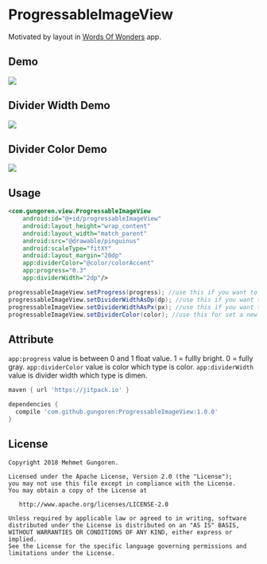 # ProgressableImageView

Motivated by layout in [Words Of Wonders](https://play.google.com/store/apps/details?id=com.fugo.wow) app.

## Demo
<img src="https://github.com/gungoren/ProgressableImageView/blob/master/art/progress.gif"/>

## Divider Width Demo
<img src="https://github.com/gungoren/ProgressableImageView/blob/master/art/divider_width.gif"/>

## Divider Color Demo
<img src="https://github.com/gungoren/ProgressableImageView/blob/master/art/divider_color.gif"/>

## Usage
```xml
<com.gungoren.view.ProgressableImageView
    android:id="@+id/progressableImageView"
    android:layout_height="wrap_content"
    android:layout_width="match_parent"
    android:src="@drawable/pinguinus"
    android:scaleType="fitXY"
    android:layout_margin="20dp"
    app:dividerColor="@color/colorAccent"
    app:progress="0.3"
    app:dividerWidth="2dp"/>
```

```java
progressableImageView.setProgress(progress); //use this if you want to progress
progressableImageView.setDividerWidthAsDp(dp); //use this if you want to change divider width. When it set to zero it will be invisible
progressableImageView.setDividerWidthAsPx(px); //use this if you want to change divider width. When it set to zero it will be invisible
progressableImageView.setDividerColor(color); //use this for set a new color divider color.
```

## Attribute
```app:progress``` value is between 0 and 1 float value. 1 = fullly bright. 0 = fully gray.
```app:dividerColor``` value is color which type is color.
```app:dividerWidth``` value is divider width which type is dimen.


```gradle
maven { url 'https://jitpack.io' }
```

```gradle
dependencies {
  compile 'com.github.gungoren:ProgressableImageView:1.0.0'
}
```
License
--------


    Copyright 2018 Mehmet Gungoren.

    Licensed under the Apache License, Version 2.0 (the "License");
    you may not use this file except in compliance with the License.
    You may obtain a copy of the License at

       http://www.apache.org/licenses/LICENSE-2.0

    Unless required by applicable law or agreed to in writing, software
    distributed under the License is distributed on an "AS IS" BASIS,
    WITHOUT WARRANTIES OR CONDITIONS OF ANY KIND, either express or implied.
    See the License for the specific language governing permissions and
    limitations under the License.
